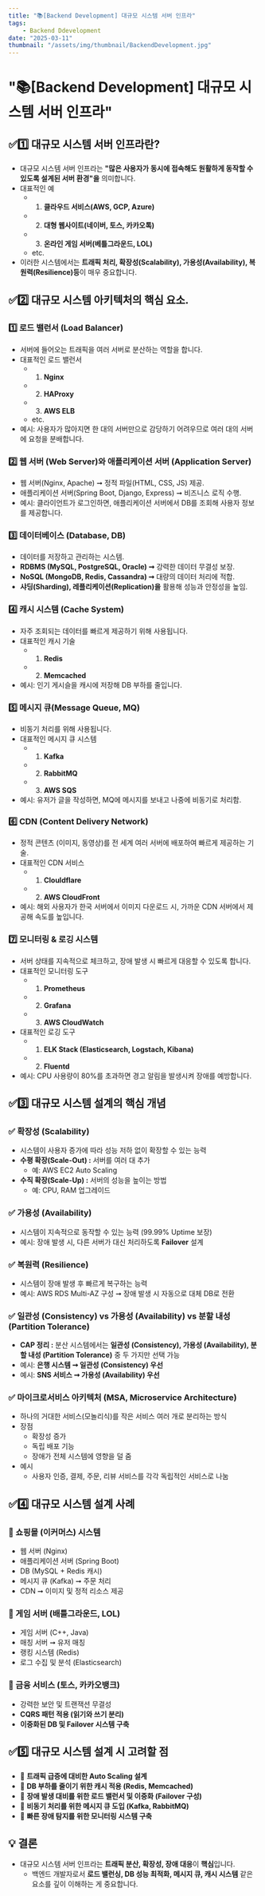 ```yaml
---
title: "📚[Backend Development] 대규모 시스템 서버 인프라"
tags:
    - Backend Ddevelopment
date: "2025-03-11"
thumbnail: "/assets/img/thumbnail/BackendDevelopment.jpg"
---
```


# "📚[Backend Development] 대규모 시스템 서버 인프라"
## ✅1️⃣ 대규모 시스템 서버 인프라란?
- 대규모 시스템 서버 인프라는 **"많은 사용자가 동시에 접속해도 원활하게 동작할 수 있도록 설계된 서버 환경"을** 의미합니다.
- 대표적인 예
    - 1. **클라우드 서비스(AWS, GCP, Azure)**
    - 2. **대형 웹사이트(네이버, 토스, 카카오톡)**
    - 3. **온라인 게임 서버(베틀그라운드, LOL)**
    - etc.
- 이러한 시스템에서는 **트래픽 처리, 확장성(Scalability), 가용성(Availability), 복원력(Resilience)등**이 매우 중요합니다.

## ✅2️⃣ 대규모 시스템 아키텍처의 핵심 요소.
### 1️⃣ 로드 밸런서 (Load Balancer)
- 서버에 들어오는 트래픽을 여러 서버로 분산하는 역할을 합니다.
- 대표적인 로드 밸런서
    - 1. **Nginx**
    - 2. **HAProxy**
    - 3. **AWS ELB**
    - etc.
- 예시: 사용자가 많아지면 한 대의 서버만으로 감당하기 어려우므로 여러 대의 서버에 요청을 분배합니다.

### 2️⃣ 웹 서버 (Web Server)와 애플리케이션 서버 (Application Server)
- 웹 서버(Nginx, Apache) ➞ 정적 파일(HTML, CSS, JS) 제공.
- 애플리케이션 서버(Spring Boot, Django, Express) ➞ 비즈니스 로직 수행.
- 예시: 클라이언트가 로그인하면, 애플리케이션 서버에서 DB를 조회해 사용자 정보를 제공합니다.

### 3️⃣ 데이터베이스 (Database, DB)
- 데이터를 저장하고 관리하는 시스템.
- **RDBMS (MySQL, PostgreSQL, Oracle) ➞** 강력한 데이터 무결성 보장.
- **NoSQL (MongoDB, Redis, Cassandra) ➞** 대량의 데이터 처리에 적합.
- **샤딩(Sharding), 레플리케이션(Replication)을** 활용해 성능과 안정성을 높임.

### 4️⃣ 캐시 시스템 (Cache System)
- 자주 조회되는 데이터를 빠르게 제공하기 위해 사용됩니다.
- 대표적인 캐시 기술
    - 1. **Redis**
    - 2. **Memcached**
- 예시: 인기 게시슬을 캐시에 저장해 DB 부하를 줄입니다.

### 5️⃣ 메시지 큐(Message Queue, MQ)
- 비동기 처리를 위해 사용됩니다.
- 대표적인 메시지 큐 시스템
    - 1. **Kafka**
    - 2. **RabbitMQ**
    - 3. **AWS SQS**
- 예시: 유저가 글을 작성하면, MQ에 메시지를 보내고 나중에 비동기로 처리함.

### 6️⃣ CDN (Content Delivery Network)
- 정적 콘텐츠 (이미지, 동영상)를 전 세계 여러 서버에 배포하여 빠르게 제공하는 기술.
- 대표적인 CDN 서비스
    - 1. **Clouldflare**
    - 2. **AWS CloudFront**
- 예시: 해외 사용자가 한국 서버에서 이미지 다운로드 시, 가까운 CDN 서버에서 제공해 속도를 높입니다.

### 7️⃣ 모니터링 & 로깅 시스템
- 서버 상태를 지속적으로 체크하고, 장애 발생 시 빠르게 대응할 수 있도록 합니다.
- 대표적인 모니터링 도구
    - 1. **Prometheus**
    - 2. **Grafana**
    - 3. **AWS CloudWatch**
- 대표적인 로깅 도구
    - 1. **ELK Stack (Elasticsearch, Logstach, Kibana)**
    - 2. **Fluentd**
- 예시: CPU 사용량이 80%를 초과하면 경고 알림을 발생시켜 장애를 예방합니다.

## ✅3️⃣ 대규모 시스템 설계의 핵심 개념
### ✅ 확장성 (Scalability)
- 시스템이 사용자 증가에 따라 성능 저하 없이 확장할 수 있는 능력
- **수평 확장(Scale-Out) :** 서버를 여러 대 추가
    - 예: AWS EC2 Auto Scaling
- **수직 확장(Scale-Up) :** 서버의 성능을 높이는 방법
    - 예: CPU, RAM 업그레이드

### ✅ 가용성 (Availability)
- 시스템이 지속적으로 동작할 수 있는 능력 (99.99% Uptime 보장)
- 예시: 장애 발생 시, 다른 서버가 대신 처리하도록 **Failover** 설계

### ✅ 복원력 (Resilience)
- 시스템이 장애 발생 후 빠르게 복구하는 능력
- 예시: AWS RDS Multi-AZ 구성 ➞ 장애 발생 시 자동으로 대체 DB로 전환

### ✅ 일관성 (Consistency) vs 가용성 (Availability) vs 분할 내성 (Partition Tolerance)
- **CAP 정리 :** 분산 시스템에서는 **일관성 (Consistency), 가용성 (Availability), 분할 내성 (Partition Tolerance)** 중 두 가지만 선택 가능
- 예시: **은행 시스템 ➞ 일관성 (Consistency) 우선**
- 예시: **SNS 서비스 ➞ 가용성 (Availability) 우선**

### ✅ 마이크로서비스 아키텍처 (MSA, Microservice Architecture)
- 하나의 거대한 서비스(모놀리식)를 작은 서비스 여러 개로 분리하는 방식
- 장점
    - 확장성 증가
    - 독립 배포 기능
    - 장애가 전체 시스템에 영향을 덜 줌
- 예시
    - 사용자 인증, 결제, 주문, 리뷰 서비스를 각각 독립적인 서비스로 나눔

## ✅4️⃣ 대규모 시스템 설계 사례
### 💎 쇼핑몰 (이커머스) 시스템
- 웹 서버 (Nginx)
- 애플리케이션 서버 (Spring Boot)
- DB (MySQL + Redis 캐시)
- 메시지 큐 (Kafka) ➞ 주문 처리
- CDN ➞ 이미지 및 정적 리소스 제공

### 💎 게임 서버 (배틀그라운드, LOL)
- 게임 서버 (C++, Java)
- 매칭 서버 ➞ 유저 매칭
- 랭킹 시스템 (Redis)
- 로그 수집 및 분석 (Elasticsearch)

### 💎 금융 서비스 (토스, 카카오뱅크)
- 강력한 보안 및 트랜잭션 무결성
- **CQRS 패턴 적용 (읽기와 쓰기 분리)**
- **이중화된 DB 및 Failover 시스템 구축**

## ✅5️⃣ 대규모 시스템 설계 시 고려할 점
- 📌 **트래픽 급증에 대비한 Auto Scaling 설계**
- 📌 **DB 부하를 줄이기 위한 캐시 적용 (Redis, Memcached)**
- 📌 **장애 발생 대비를 위한 로드 밸런서 및 이중화 (Failover 구성)**
- 📌 **비동기 처리를 위한 메시지 큐 도입 (Kafka, RabbitMQ)**
- 📌 **빠른 장애 탐지를 위한 모니터링 시스템 구축**

## 💡 결론
- 대규모 시스템 서버 인프라는 **트래픽 분산, 확장성, 장애 대응**이 **핵심**입니다.
    - 백엔드 개발자로서 **로드 밸런싱, DB 성능 최적화, 메시지 큐, 캐시 시스템** 같은 요소를 깊이 이해하는 게 중요합니다.
